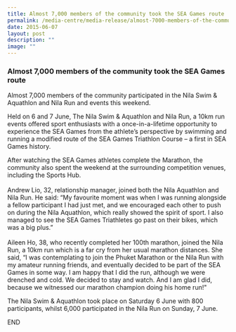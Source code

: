 ```yaml
---
title: Almost 7,000 members of the community took the SEA Games route
permalink: /media-centre/media-release/almost-7000-members-of-the-community-took-the-sea-games-route/
date: 2015-06-07
layout: post
description: ""
image: ""
---
```

### **Almost 7,000 members of the community took the SEA Games route**
Almost 7,000 members of the community participated in the Nila Swim & Aquathlon and Nila Run and events this weekend.

Held on 6 and 7 June, The Nila Swim & Aquathlon and Nila Run, a 10km run events offered sport enthusiasts with a once-in-a-lifetime opportunity to experience the SEA Games from the athlete’s perspective by swimming and running a modified route of the SEA Games Triathlon Course – a first in SEA Games history.  

After watching the SEA Games athletes complete the Marathon, the community also spent the weekend at the surrounding competition venues, including the Sports Hub.  
   
Andrew Lio, 32, relationship manager, joined both the Nila Aquathlon and Nila Run. He said: “My favourite moment was when I was running alongside a fellow participant I had just met, and we encouraged each other to push on during the Nila Aquathlon, which really showed the spirit of sport. I also managed to see the SEA Games Triathletes go past on their bikes, which was a big plus.”  
   
Aileen Ho, 38, who recently completed her 100th marathon, joined the Nila Run, a 10km run which is a far cry from her usual marathon distances. She said, “I was contemplating to join the Phuket Marathon or the Nila Run with my amateur running friends, and eventually decided to be part of the SEA Games in some way. I am happy that I did the run, although we were drenched and cold. We decided to stay and watch. And I am glad I did, because we witnessed our marathon champion doing his home run!"

The Nila Swim & Aquathlon took place on Saturday 6 June with 800 participants, whilst 6,000 participated in the Nila Run on Sunday, 7 June.

END